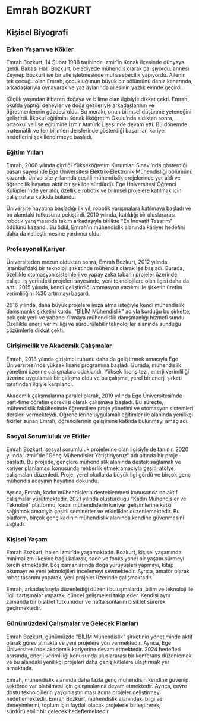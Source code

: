 # Emrah BOZKURT

## Kişisel Biyografi

### Erken Yaşam ve Kökler

Emrah Bozkurt, 14 Şubat 1988 tarihinde İzmir’in Konak ilçesinde dünyaya geldi. Babası Halil Bozkurt, belediyede mühendis olarak çalışıyordu, annesi Zeynep Bozkurt ise bir aile işletmesinde muhasebecilik yapıyordu. Ailenin tek çocuğu olan Emrah, çocukluğunun büyük bir bölümünü deniz kenarında, arkadaşlarıyla oynayarak ve yaz aylarında ailesinin yazlık evinde geçirdi.

Küçük yaşından itibaren doğaya ve bilime olan ilgisiyle dikkat çekti. Emrah, okulda yaptığı deneyler ve doğa gezileriyle arkadaşlarının ve öğretmenlerinin gözdesi oldu. Bu merakı, onun bilimsel düşünme yeteneğini geliştirdi. İlkokul eğitimini Konak İlköğretim Okulu’nda aldıktan sonra, ortaokul ve lise eğitimine İzmir Atatürk Lisesi’nde devam etti. Bu dönemde matematik ve fen bilimleri derslerinde gösterdiği başarılar, kariyer hedeflerini şekillendirmeye başladı.

### Eğitim Yılları

Emrah, 2006 yılında girdiği Yükseköğretim Kurumları Sınavı’nda gösterdiği başarı sayesinde Ege Üniversitesi Elektrik-Elektronik Mühendisliği bölümünü kazandı. Üniversite yıllarında çeşitli mühendislik projelerinde yer aldı ve öğrencilik hayatını aktif bir şekilde sürdürdü. Ege Üniversitesi Öğrenci Kulüpleri'nde yer aldı, özellikle robotik ve bilimsel projelere katılmak için çalışmalara katkıda bulundu.

Üniversite hayatına başladığı ilk yıl, robotik yarışmalara katılmaya başladı ve bu alandaki tutkusunu pekiştirdi. 2010 yılında, katıldığı bir uluslararası robotik yarışmasında takım arkadaşıyla birlikte "En İnovatif Tasarım" ödülünü kazandı. Bu ödül, Emrah’ın mühendislik alanında kariyer hedefini daha da netleştirmesine yardımcı oldu.

### Profesyonel Kariyer

Üniversiteden mezun olduktan sonra, Emrah Bozkurt, 2012 yılında İstanbul'daki bir teknoloji şirketinde mühendis olarak işe başladı. Burada, özellikle otomasyon sistemleri ve yapay zeka tabanlı projeler üzerinde çalıştı. İş yerindeki projeleri sayesinde, yeni teknolojilere olan ilgisi daha da arttı. 2015 yılında, kendi geliştirdiği otomasyon yazılımı ile şirketin üretim verimliliğini %30 artırmayı başardı.

2016 yılında, daha büyük projelere imza atma isteğiyle kendi mühendislik danışmanlık şirketini kurdu. "BİLİM Mühendislik" adıyla kurduğu bu şirkette, pek çok yerli ve yabancı firmaya mühendislik danışmanlığı hizmeti sundu. Özellikle enerji verimliliği ve sürdürülebilir teknolojiler alanında sunduğu çözümlerle dikkat çekti.

### Girişimcilik ve Akademik Çalışmalar

Emrah, 2018 yılında girişimci ruhunu daha da geliştirmek amacıyla Ege Üniversitesi’nde yüksek lisans programına başladı. Burada, mühendislik yönetimi üzerine çalışmalara odaklandı. Yüksek lisans tezi, enerji verimliliği üzerine uygulamalı bir çalışma oldu ve bu çalışma, yerel bir enerji şirketi tarafından ilgiyle karşılandı.

Akademik çalışmalarına paralel olarak, 2019 yılında Ege Üniversitesi’nde part-time öğretim görevlisi olarak çalışmaya başladı. Bu süreçte, mühendislik fakültesinde öğrencilere proje yönetimi ve otomasyon sistemleri dersleri vermekteydi. Öğrencilerine uygulamalı eğitimler ile alanında yenilikçi fikirler sunan Emrah, öğrencilerinin gelişimine katkıda bulunmayı amaçladı.

### Sosyal Sorumluluk ve Etkiler

Emrah Bozkurt, sosyal sorumluluk projelerine olan ilgisiyle de tanınır. 2020 yılında, İzmir'de "Genç Mühendisler Yetiştiriyoruz" adı altında bir proje başlattı. Bu projede, gençlere mühendislik alanında destek sağlamak ve kariyer planlaması konusunda rehberlik etmek amacıyla çeşitli atölye çalışmaları düzenledi. Proje, yerel okullarda büyük ilgi gördü ve birçok genç mühendis adayının hayatına dokundu.

Ayrıca, Emrah, kadın mühendislerin desteklenmesi konusunda da aktif çalışmalar yürütmektedir. 2021 yılında oluşturduğu “Kadın Mühendisler ve Teknoloji” platformu, kadın mühendislerin kariyer gelişimlerine katkı sağlamak amacıyla çeşitli seminerler ve etkinlikler düzenlemektedir. Bu platform, birçok genç kadının mühendislik alanında kendine güvenmesini sağladı.

### Kişisel Yaşam

Emrah Bozkurt, halen İzmir’de yaşamaktadır. Bozkurt, kişisel yaşamında minimalizm ilkesine bağlı kalarak, sade ve fonksiyonel bir yaşam sürmeyi tercih etmektedir. Boş zamanlarında doğa yürüyüşleri yapmayı, kitap okumayı ve yeni teknolojileri incelemeyi sevmektedir. Ayrıca, amatör olarak robot tasarımı yaparak, yeni projeler üzerinde çalışmaktadır.

Emrah, arkadaşlarıyla düzenlediği düzenli buluşmalarda, bilim ve teknoloji ile ilgili tartışmalar yaparak, güncel gelişmeleri takip eder. Kendisi aynı zamanda bir bisiklet tutkunudur ve hafta sonlarını bisiklet sürerek geçirmektedir.

### Günümüzdeki Çalışmalar ve Gelecek Planları

Emrah Bozkurt, günümüzde "BİLİM Mühendislik" şirketinin yönetiminde aktif olarak görev almakta ve yeni projelere yön vermektedir. Ayrıca, Ege Üniversitesi’nde akademik kariyerine devam etmektedir. 2024 hedefleri arasında, enerji verimliliği konusunda uluslararası bir konferans düzenlemek ve bu alandaki yenilikçi projeleri daha geniş kitlelere ulaştırmak yer almaktadır.

Emrah, mühendislik alanında daha fazla genç mühendisin kendine güvenip sektörde var olabilmesi için çalışmalarına devam etmektedir. Ayrıca, çevre dostu teknolojilerin yaygınlaştırılması adına projeler geliştirmeyi hedeflemektedir. Emrah Bozkurt, mühendislik alanındaki bilgi ve deneyimlerini, toplum için faydalı olacak projelerle birleştirerek, sürdürülebilir bir gelecek hedeflemektedir.